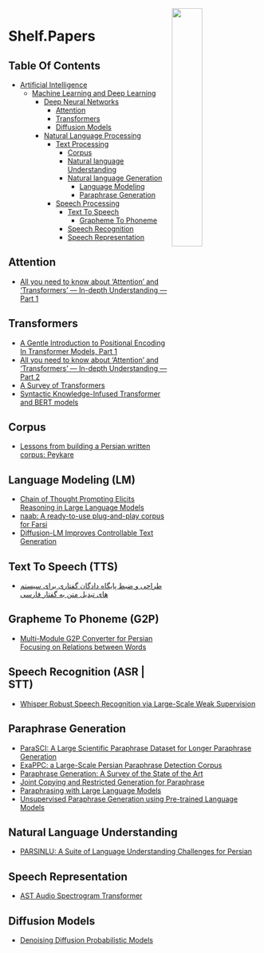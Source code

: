 <img src="https://github.com/IKJ1992/Shelf/blob/master/images/logo.PNG" width="35%" height="35%" align="right" />

# Shelf.Papers 

## Table Of Contents
- [Artificial Intelligence]()
  - [Machine Learning and Deep Learning]()
    - [Deep Neural Networks]()
      - [Attention](#attention)
      - [Transformers](#transformers)
      - [Diffusion Models](#diffusion-models)
    - [Natural Language Processing]()
      - [Text Processing]()
        - [Corpus]()
        - [Natural language Understanding](#natural-language-understanding)
        - [Natural language Generation]()
          - [Language Modeling](#language-modeling-lm)
          - [Paraphrase Generation](#paraphrase-generation)
      - [Speech Processing]()
        - [Text To Speech](#text-to-speech-tts)
          - [Grapheme To Phoneme](#grapheme-to-phoneme-g2p)
        - [Speech Recognition](#speech-recognition-asr--stt)
        - [Speech Representation](#speech-representation)
      
## Attention
- [All you need to know about ‘Attention’ and ‘Transformers’ — In-depth Understanding — Part 1](https://towardsdatascience.com/all-you-need-to-know-about-attention-and-transformers-in-depth-understanding-part-1-552f0b41d021)
## Transformers
- [A Gentle Introduction to Positional Encoding In Transformer Models, Part 1](https://machinelearningmastery.com/a-gentle-introduction-to-positional-encoding-in-transformer-models-part-1/#:~:text=Transformers%20use%20a%20smart%20positional,summed%20with%20its%20positional%20information.)
- [All you need to know about ‘Attention’ and ‘Transformers’ — In-depth Understanding — Part 2](https://towardsdatascience.com/all-you-need-to-know-about-attention-and-transformers-in-depth-understanding-part-2-bf2403804ada)
- [A Survey of Transformers](../resources/A%20Survey%20of%20Transformers.pdf)
- [Syntactic Knowledge-Infused Transformer and BERT models](../resources/Syntactic%20Knowledge-Infused%20Transformer%20and%20BERT.pdf)

## Corpus
- [Lessons from building a Persian written corpus: Peykare](../resources/Bijankhan%20et%20al.%20-%202011%20-%20Lessons%20from%20building%20a%20Persian%20written%20corpus%20Pe.pdf)
## Language Modeling (LM)
- [Chain of Thought Prompting Elicits Reasoning in Large Language Models](../resources/Chain%20of%20Thought%20Prompting%20Elicits%20Reasoning%20in%20Large%20Language%20Models.pdf)
- [naab: A ready-to-use plug-and-play corpus for Farsi](../resources/naab%20A%20ready-to-use%20plug-and-play%20corpus%20for%20Farsi.pdf)
- [Diffusion-LM Improves Controllable Text Generation](../resources/Diffusion-LM%20Improves%20Controllable%20Text%20Generation.pdf)
## Text To Speech (TTS)
- [طراحی و ضبط پایگاه دادگان گفتاری برای سیستم های تبدیل متن به گفتار فارسی](../resources/%D8%B7%D8%B1%D8%A7%D8%AD%DB%8C%20%D9%88%20%D8%B6%D8%A8%D8%B7%20%D9%BE%D8%A7%DB%8C%DA%AF%D8%A7%D9%87%20%D8%AF%D8%A7%D8%AF%DA%AF%D8%A7%D9%86%20%DA%AF%D9%81%D8%AA%D8%A7%D8%B1%DB%8C%20%D8%A8%D8%B1%D8%A7%DB%8C%20%D8%B3%DB%8C%D8%B3%D8%AA%D9%85%20%D9%87%D8%A7%DB%8C%20%D8%AA%D8%A8%D8%AF%DB%8C%D9%84%20%D9%85%D8%AA%D9%86%20%D8%A8%D9%87%20%DA%AF%D9%81%D8%AA%D8%A7%D8%B1%20%D9%81%D8%A7%D8%B1%D8%B3%DB%8C.pdf)

## Grapheme To Phoneme (G2P)
- [Multi-Module G2P Converter for Persian Focusing on Relations between Words](../resources/Multi-Module%20G2P%20Converter%20for%20Persian%20Focusing%20on%20Relations.pdf)
## Speech Recognition (ASR | STT)
- [Whisper Robust Speech Recognition via Large-Scale Weak Supervision](../resources/Whisper%20Robust%20Speech%20Recognition%20via%20Large-Scale%20Weak%20Supervision.pdf)

## Paraphrase Generation
- [ParaSCI: A Large Scientific Paraphrase Dataset for Longer Paraphrase Generation](../resources/ParaSCI%20A%20Large%20Scientific%20Paraphrase%20Dataset%20for%20Longer%20Paraphrase%20Generation.pdf)
- [ExaPPC: a Large-Scale Persian Paraphrase Detection Corpus](../resources/ExaPPC%20a%20Large-Scale%20Persian%20Paraphrase%20Detection.pdf)
- [Paraphrase Generation: A Survey of the State of the Art](../resources/Paraphrase%20Generation%20A%20Survey%20of%20the%20State%20of%20the%20Art.pdf)
- [Joint Copying and Restricted Generation for Paraphrase](../resources/Joint%20Copying%20and%20Restricted%20Generation%20for%20Paraphrase.pdf)
- [Paraphrasing with Large Language Models](../resources/Paraphrasing%20with%20Large%20Language%20Models.pdf)
- [Unsupervised Paraphrase Generation using Pre-trained Language Models](../resources/Unsupervised%20Paraphrase%20Generation%20using%20Pre-trained%20Language%20Models.pdf)
## Natural Language Understanding
- [PARSINLU: A Suite of Language Understanding Challenges for Persian](../resources/PARSINLU%20A%20Suite%20of%20Language%20Understanding%20Challenges%20for%20Persian.pdf)

## Speech Representation
- [AST Audio Spectrogram Transformer](../resources/AST%20Audio%20Spectrogram%20Transformer.pdf)

## Diffusion Models
- [Denoising Diffusion Probabilistic Models](../resources/Denoising%20Diffusion%20Probabilistic%20Models.pdf)